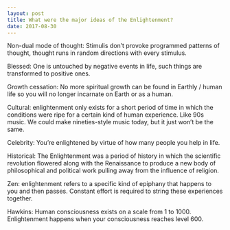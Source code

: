 ```yaml
---
layout: post
title: What were the major ideas of the Enlightenment?
date: 2017-08-30
---
```


<p>Non-dual mode of thought: Stimulis don’t provoke programmed patterns of thought, thought runs in random directions with every stimulus.</p><p>Blessed: One is untouched by negative events in life, such things are transformed to positive ones.</p><p>Growth cessation: No more spiritual growth can be found in Earthly / human life so you will no longer incarnate on Earth or as a human.</p><p>Cultural: enlightenment only exists for a short period of time in which the conditions were ripe for a certain kind of human experience. Like 90s music. We could make nineties-style music today, but it just won’t be the same.</p><p>Celebrity: You’re enlightened by virtue of how many people you help in life.</p><p>Historical: The Enlightenment was a period of history in which the scientific revolution flowered along with the Renaissance to produce a new body of philosophical and political work pulling away from the influence of religion.</p><p>Zen: enlightenment refers to a specific kind of epiphany that happens to you and then passes. Constant effort is required to string these experiences together.</p><p>Hawkins: Human consciousness exists on a scale from 1 to 1000. Enlightenment happens when your consciousness reaches level 600.</p>
